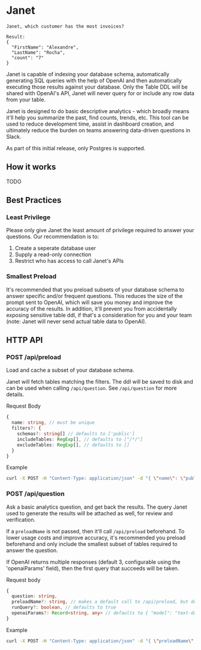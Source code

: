# Janet

```
Janet, which customer has the most invoices?

Result:
{
  "FirstName": "Alexandre",
  "LastName": "Rocha",
  "count": "7"
}

```

Janet is capable of indexing your database schema, automatically generating SQL queries with the help of OpenAI and then automatically executing those results against your database.
Only the Table DDL will be shared with OpenAI's API, Janet will never query for or include any row data from your table.

Janet is designed to do basic descriptive analytics - which broadly means it'll help you summarize the past, find counts, trends, etc. This tool can be used to reduce development time, assist in
dashboard creation, and ultimately reduce the burden on teams answering data-driven questions in Slack. 

As part of this initial release, only Postgres is supported.

## How it works

TODO

## Best Practices

### Least Privilege

Please only give Janet the least amount of privilege required to answer your questions. Our recommendation is to:

1. Create a seperate database user
2. Supply a read-only connection
3. Restrict who has access to call Janet's APIs

### Smallest Preload

It's recommended that you preload subsets of your database schema to answer specific and/or frequent questions. This reduces the size of the prompt sent to OpenAI, which will save you money
and improve the accuracy of the results. In addition, it'll prevent you from accidentally exposing sensitive table ddl, if that's a consideration for you and your team (note: Janet will never
send actual table data to OpenAI).

## HTTP API 

### POST /api/preload 

Load and cache a subset of your database schema. 

Janet will fetch tables matching the filters. The ddl will be saved to disk and can be used when calling `/api/question`. See `/api/question` for more details.

Request Body

```typescript
{
  name: string, // must be unique 
  filters?: {
    schemas?: string[] // defaults to ['public']
    includeTables: RegExp[], // defaults to ["/*/"]
    excludeTables: RegExp[], // defaults to [] 
  }
}
```

Example
```sh
curl -X POST -H "Content-Type: application/json" -d "{ \"name\": \"public\" }" http://localhost:3000/api/preload
```

### POST /api/question

Ask a basic analytics question, and get back the results. The query Janet used to generate the results will be attached as well, for review and verification.

If a `preloadName` is not passed, then it'll call `/api/preload` beforehand. To lower usage costs and improve accuracy, it's recommended you preload beforehand and only include the smallest subset of tables required to answer the question.

If OpenAI returns multiple responses (default 3, configurable using the 'openaiParams' field), then the first query that succeeds will be taken.

Request body

```typescript
{
  question: string,
  preloadName?: string, // makes a default call to /api/preload, but doesn't persist the result.
  runQuery?: boolean, // defaults to true 
  openaiParams?: Record<string, any> // defaults to { "model": "text-davinci-003", "temperature": 0.2, "n": 3, "max_tokens": 32 } 
}
```

Example

```sh
curl -X POST -H "Content-Type: application/json" -d "{ \"preloadName\": \"public-schemas\", \"question\": \"How many employees were hired in 2003?\" }" http://localhost:3000/api/question
```

